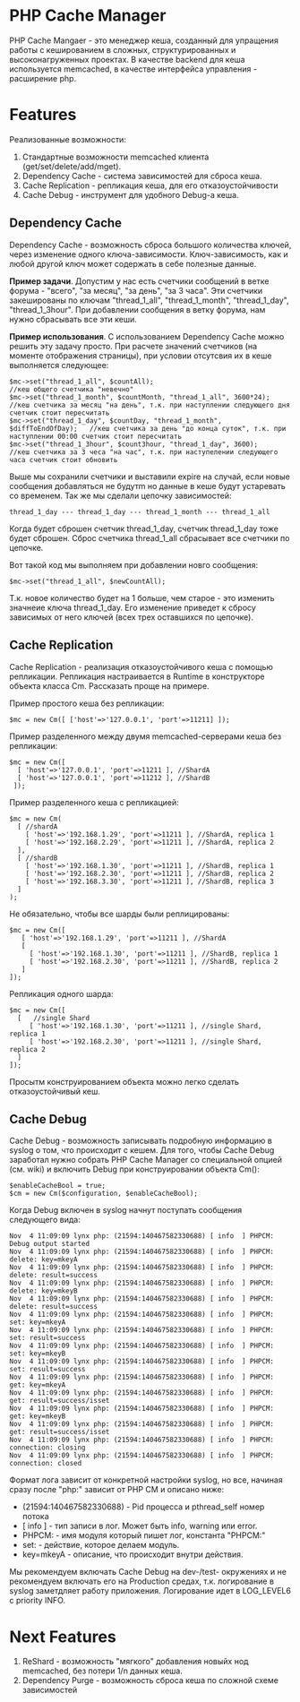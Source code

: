 PHP Cache Manager
=================

PHP Cache Mangaer - это менеджер кеша, созданный для упращения работы с кешированием в сложных, структурированных и высоконагруженных проектах.
В качестве backend для кеша используется memcached, в качестве интерфейса управления - расширение php.

# Features

Реализованные возможности:

1. Стандартные возможности memcached клиента (get/set/delete/add/mget).
2. Dependency Cache - система зависимостей для сброса кеша.
3. Cache Replication - репликация кеша, для его отказоустойчивости
4. Cache Debug - инструмент для удобного Debug-а кеша.

## Dependency Cache

Dependency Cache - возможность сброса большого количества ключей, через изменение одного ключа-зависимости. Ключ-зависимость, как и любой
другой ключ может содержать в себе полезные данные.

**Пример задачи**. Допустим у нас есть счетчики сообщений в ветке форума - "всего", "за месяц", "за день", "за 3 часа".
Эти счетчики закешированы по ключам "thread_1_all", "thread_1_month", "thread_1_day", "thread_1_3hour".
При добавлении сообщения в ветку форума, нам нужно сбрасывать все эти кеши.

**Пример использования**. С использованием Dependency Cache можно решить эту задачу просто. При расчете значений счетчиков (на моменте отображения страницы),
при условии отсутсвия их в кеше выполняется следующее:

    $mc->set("thread_1_all", $countAll);                                      //кеш общего счетчика "невечно"
    $mc->set("thread_1_month", $countMonth, "thread_1_all", 3600*24);         //кеш счетчика за месяц "на день", т.к. при наступлении следующего дня счетчик стоит пересчитать
    $mc->set("thread_1_day", $countDay, "thread_1_month", $diffToEndOfDay);   //кеш счетчика за день "до конца суток", т.к. при наступлении 00:00 счетчик стоит пересчитать
    $mc->set("thread_1_3hour", $count3hour, "thread_1_day", 3600);            //кеш счетчика за 3 чеса "на час", т.к. при наступелении следующего часа счетчик стоит обновить

Выше мы сохранили счетчики и выставили expire на случай, если новые сообщения добавляться не будутm но данные в кеше будут устаревать со временем. Так же мы сделали цепочку зависимостей:

    thread_1_day --- thread_1_day --- thread_1_month --- thread_1_all

Когда будет сброшен счетчик thread_1_day, счетчик thread_1_day тоже будет сброшен. Сброс счетчика thread_1_all сбрасывает все счетчики по цепочке.

Вот такой код мы выполняем при добавлении новго сообщения:

    $mc->set("thread_1_all", $newCountAll);

Т.к. новое количество будет на 1 больше, чем старое - это изменить значнеие ключа thread_1_day. Его изменение приведет к сбросу зависимых от него ключей (всех трех оставшихся по цепочке).

## Cache Replication

Cache Replication - реализация отказоустойчивого кеша с помощью репликации. Репликация настраивается в Runtime в конструкторе объекта класса Cm. Рассказать проще на примере.

Пример простого кеша без репликации:

    $mc = new Cm([ ['host'=>'127.0.0.1', 'port'=>11211] ]);

Пример разделенного между двумя memcached-серверами кеша без репликации:

    $mc = new Cm([ 
      [ 'host'=>'127.0.0.1', 'port'=>11211 ], //ShardA
      [ 'host'=>'127.0.0.1', 'port'=>11212 ], //ShardB
     ]);

Пример разделенного кеша с репликацией:

    $mc = new Cm(
      [ //shardA
        [ 'host'=>'192.168.1.29', 'port'=>11211 ], //ShardA, replica 1
        [ 'host'=>'192.168.2.29', 'port'=>11211 ], //ShardA, replica 2
      ],
      [ //shardB
        [ 'host'=>'192.168.1.30', 'port'=>11211 ], //ShardB, replica 1
        [ 'host'=>'192.168.2.30', 'port'=>11211 ], //ShardB, replica 2
        [ 'host'=>'192.168.3.30', 'port'=>11211 ], //ShardB, replica 3
      ]
    );

Не обязательно, чтобы все шарды были реплицированы:

    $mc = new Cm([
       [ 'host'=>'192.168.1.29', 'port'=>11211 ], //ShardA
       [
         [ 'host'=>'192.168.1.30', 'port'=>11211 ], //ShardB, replica 1
         [ 'host'=>'192.168.2.30', 'port'=>11211 ], //ShardB, replica 2
       ]
    ]);

Репликация одного шарда:

    $mc = new Cm([
      [   //single Shard
         [ 'host'=>'192.168.1.30', 'port'=>11211 ], //single Shard, replica 1
         [ 'host'=>'192.168.2.30', 'port'=>11211 ], //single Shard, replica 2
      ]
    ]);

Просытм конструированием объекта можно легко сделать отказоустойчивый кеш.

## Cache Debug

Cache Debug - возможность записывать подробную информацию в syslog о том, что происходит с кешем. Для того, чтобы Cache Debug заработал
нужно собрать PHP Cache Manager со специальной опцией (см. wiki) и включить Debug при конструировании объекта Cm():

    $enableCacheBool = true;
    $cm = new Cm($configuration, $enableCacheBool);

Когда Debug включен в syslog начнут поступать сообщения следующего вида:

    Nov  4 11:09:09 lynx php: (21594:140467582330688) [ info  ] PHPCM: Debug output started
    Nov  4 11:09:09 lynx php: (21594:140467582330688) [ info  ] PHPCM: delete: key=mkeyA
    Nov  4 11:09:09 lynx php: (21594:140467582330688) [ info  ] PHPCM: delete: result=success
    Nov  4 11:09:09 lynx php: (21594:140467582330688) [ info  ] PHPCM: delete: key=mkeyB
    Nov  4 11:09:09 lynx php: (21594:140467582330688) [ info  ] PHPCM: delete: result=success
    Nov  4 11:09:09 lynx php: (21594:140467582330688) [ info  ] PHPCM: set: key=mkeyA
    Nov  4 11:09:09 lynx php: (21594:140467582330688) [ info  ] PHPCM: set: result=success
    Nov  4 11:09:09 lynx php: (21594:140467582330688) [ info  ] PHPCM: set: key=mkeyB
    Nov  4 11:09:09 lynx php: (21594:140467582330688) [ info  ] PHPCM: set: result=success
    Nov  4 11:09:09 lynx php: (21594:140467582330688) [ info  ] PHPCM: get: key=mkeyA
    Nov  4 11:09:09 lynx php: (21594:140467582330688) [ info  ] PHPCM: get: result=success/isset
    Nov  4 11:09:09 lynx php: (21594:140467582330688) [ info  ] PHPCM: get: key=mkeyB
    Nov  4 11:09:09 lynx php: (21594:140467582330688) [ info  ] PHPCM: get: result=success/isset
    Nov  4 11:09:09 lynx php: (21594:140467582330688) [ info  ] PHPCM: connection: closing
    Nov  4 11:09:09 lynx php: (21594:140467582330688) [ info  ] PHPCM: connection: closed

Формат лога зависит от конкретной настройки syslog, но все, начиная сразу после "php:" зависит от PHP CM и описано ниже:

* (21594:140467582330688) - Pid процесса и pthread_self номер потока
* [ info ] - тип записи в лог. Может быть info, warning или error.
* PHPCM: - имя модуля который пишет лог, константа "PHPCM:"
* set: - действие, которое делаем модуль.
* key=mkeyA - описание, что происходит внутри действия.

Мы рекомендуем включать Cache Debug на dev-/test- окружениях и не рекомендуем включать его на Production средах, т.к. логирование в syslog
заметдляет работу приложения. Логирование идет в LOG_LEVEL6 с priority INFO.

# Next Features

1. ReShard - возможность "мягкого" добавления новыйх нод memcached, без потери 1/n данных кеша.
2. Dependency Purge - возможность сброса кеша по сложной схеме зависимостей
